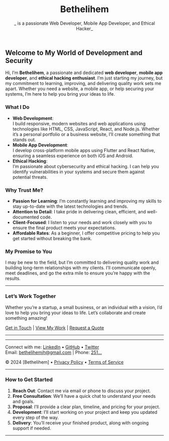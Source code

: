 <header>

<!--
  <<< Author notes: Header >>>
  Include a 1280×640 image, your name, and a tagline that reflects your passion.
-->

# Bethelihem  
_ is a passionate Web Developer, Mobile App Developer, and Ethical Hacker_

</header>

<!--
  <<< Author notes: Introduction >>>
  Introduce yourself, highlight your skills, and show your dedication to delivering quality work.
-->

## Welcome to My World of Development and Security

Hi, I’m **Bethelihem**, a passionate and dedicated **web developer**, **mobile app developer**, and **ethical hacking enthusiast**. I’m just starting my journey, but my commitment to learning, improving, and delivering quality work sets me apart. Whether you need a website, a mobile app, or help securing your systems, I’m here to help you bring your ideas to life.

### What I Do

- **Web Development**:  
  I build responsive, modern websites and web applications using technologies like HTML, CSS, JavaScript, React, and Node.js. Whether it’s a personal portfolio or a business website, I’ll create something that stands out.  
- **Mobile App Development**:  
  I develop cross-platform mobile apps using Flutter and React Native, ensuring a seamless experience on both iOS and Android.  
- **Ethical Hacking**:  
  I’m passionate about cybersecurity and ethical hacking. I can help you identify vulnerabilities in your systems and secure them against potential threats.  

### Why Trust Me?

- **Passion for Learning**: I’m constantly learning and improving my skills to stay up-to-date with the latest technologies and trends.  
- **Attention to Detail**: I take pride in delivering clean, efficient, and well-documented code.  
- **Client-Focused**: I listen to your needs and work closely with you to ensure the final product meets your expectations.  
- **Affordable Rates**: As a beginner, I offer competitive pricing to help you get started without breaking the bank.  

### My Promise to You

I may be new to the field, but I’m committed to delivering quality work and building long-term relationships with my clients. I’ll communicate openly, meet deadlines, and go the extra mile to ensure you’re happy with the results.

---

### Let’s Work Together

Whether you’re a startup, a small business, or an individual with a vision, I’d love to help you bring your ideas to life. Let’s collaborate and create something amazing!  

[Get in Touch](#) | [View My Work](#) | [Request a Quote](#)

---

<footer>

<!--
  <<< Author notes: Footer >>>
  Add links to your social media, contact information, and any relevant legal details.
-->

---

Connect with me: [LinkedIn](#) &bull; [GitHub](#) &bull; [Twitter](#)  
Email: [bethelihemjh@gmail.com](#) | Phone: [251...](#)  

&copy; 2024 [Bethelihem] &bull; [Privacy Policy](#) &bull; [Terms of Service](#)

</footer>

---

### How to Get Started

1. **Reach Out**: Contact me via email or phone to discuss your project.  
2. **Free Consultation**: We’ll have a quick chat to understand your needs and goals.  
3. **Proposal**: I’ll provide a clear plan, timeline, and pricing for your project.  
4. **Development**: I’ll start working on your project and keep you updated every step of the way.  
5. **Delivery**: You’ll receive your finished product, along with ongoing support if needed.  

---
